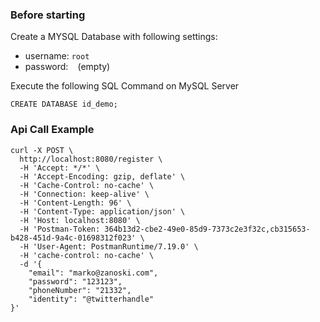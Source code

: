 ### Before starting
Create a MYSQL Database with following settings:
- username: `root`
- password: ` ` (empty)

Execute the following SQL Command on MySQL Server
```$xslt
CREATE DATABASE id_demo;
```

### Api Call Example
```$shell
curl -X POST \
  http://localhost:8080/register \
  -H 'Accept: */*' \
  -H 'Accept-Encoding: gzip, deflate' \
  -H 'Cache-Control: no-cache' \
  -H 'Connection: keep-alive' \
  -H 'Content-Length: 96' \
  -H 'Content-Type: application/json' \
  -H 'Host: localhost:8080' \
  -H 'Postman-Token: 364b13d2-cbe2-49e0-85d9-7373c2e3f32c,cb315653-b428-451d-9a4c-01698312f023' \
  -H 'User-Agent: PostmanRuntime/7.19.0' \
  -H 'cache-control: no-cache' \
  -d '{
    "email": "marko@zanoski.com",
    "password": "123123",
    "phoneNumber": "21332",
    "identity": "@twitterhandle"
}'
```
